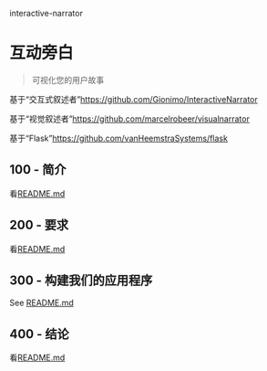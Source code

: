 interactive-narrator

# 互动旁白

> 可视化您的用户故事

基于“交互式叙述者”<https://github.com/Gionimo/InteractiveNarrator>

基于“视觉叙述者”<https://github.com/marcelrobeer/visualnarrator>

基于“Flask”<https://github.com/vanHeemstraSystems/flask>

## 100 - 简介

看[README.md](./100/README.md)

## 200 - 要求

看[README.md](./200/README.md)

## 300 - 构建我们的应用程序

See [README.md](./300/README.md)

## 400 - 结论

看[README.md](./400/README.md)
